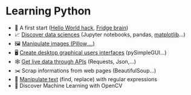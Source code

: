 # Learning Python 

- 👋 A first start ([Hello World hack](AFirstStart/Hello_World_Hack.ipynb), [Fridge brain](AFirstStart/Fridge_Brain.ipynb))
- 📈 [Discover data sciences](DataSciences/atelier_Titanic.ipynb) (Jupyter notebooks, pandas,
 [matplotlib](DataSciences/learnMatplolib.ipynb)...)
- 🖼️ [Manipulate images (Pillow,...)](ManipulatePictures/manipluatePictures.ipynb)
- 🖥️ [Create desktop graphical users interfaces](MakeGUI) (pySimpleGUI...)
- 🕸️ [Get live data through APIs](APIsRequests/Where_is_ISS.ipynb) (Requests, Json,...)
- ✂️ Scrap informations from web pages (BeautifulSoup...)
- 🔡 [Manipulate text](RegularExpressions/practiceRegex.ipynb) (find, replace) with regular expressions
- 🧠 Discover Machine Learning with OpenCV






